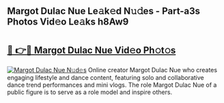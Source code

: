## Margot Dulac Nue Le𝚊k𝚎d N𝚞𝚍es - Part-a3s Photos Vid𝚎o Le𝚊ks h8Aw9

# <h2><a href="http://fb8o32.evod.top/?m=Margot+Dulac+Nue">🔗 👉🔴 Margot Dulac Nue Vid𝚎o Ph𝚘t𝚘s</a></h2>

[![Margot Dulac Nue N𝚞d𝚎s](https://i.imgur.com/8V9OHl7.gif)](http://fb8o32.evod.top/?m=Margot+Dulac+Nue)
Online creator Margot Dulac Nue who creates engaging lifestyle and dance content, featuring solo and collaborative dance trend performances and mini vlogs. The role Margot Dulac Nue of a public figure is to serve as a role model and inspire others. 
